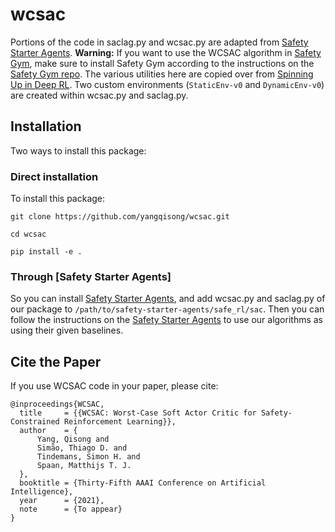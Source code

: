 # wcsac 

Portions of the code in saclag.py and wcsac.py are adapted from [Safety Starter Agents](https://github.com/openai/safety-starter-agents).
**Warning:** If you want to use the WCSAC algorithm in [Safety Gym](https://github.com/openai/safety-gym), make sure to install Safety Gym according to the instructions on the [Safety Gym repo](https://github.com/openai/safety-gym).
The various utilities here are copied over from [Spinning Up in Deep RL](https://github.com/openai/spinningup/tree/master/spinup/utils). 
Two custom environments (`StaticEnv-v0` and `DynamicEnv-v0`) are created within wcsac.py and saclag.py.

## Installation

Two ways to install this package:

### Direct installation

To install this package:

```
git clone https://github.com/yangqisong/wcsac.git

cd wcsac

pip install -e .
```

### Through [Safety Starter Agents]
So you can install [Safety Starter Agents](https://github.com/openai/safety-starter-agents), and add wcsac.py and saclag.py of our package to `/path/to/safety-starter-agents/safe_rl/sac`.
Then you can follow the instructions on the [Safety Starter Agents](https://github.com/openai/safety-starter-agents) to use our algorithms as using their given baselines.

## Cite the Paper

If you use WCSAC code in your paper, please cite:

```
@inproceedings{WCSAC,
  title     = {{WCSAC: Worst-Case Soft Actor Critic for Safety-Constrained Reinforcement Learning}},
  author    = {
      Yang, Qisong and 
      Simão, Thiago D. and
      Tindemans, Simon H. and
      Spaan, Matthijs T. J.
  },
  booktitle = {Thirty-Fifth AAAI Conference on Artificial Intelligence},
  year      = {2021},
  note      = {To appear}
}
```



